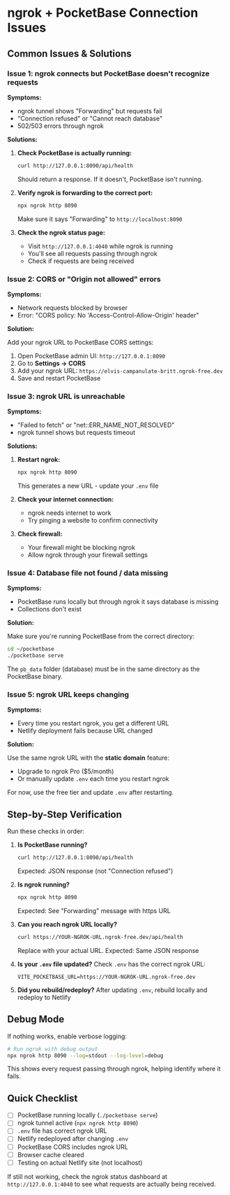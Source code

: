 # ngrok + PocketBase Connection Issues

## Common Issues & Solutions

### Issue 1: ngrok connects but PocketBase doesn't recognize requests

**Symptoms:**
- ngrok tunnel shows "Forwarding" but requests fail
- "Connection refused" or "Cannot reach database"
- 502/503 errors through ngrok

**Solutions:**

1. **Check PocketBase is actually running:**
   ```bash
   curl http://127.0.0.1:8090/api/health
   ```
   Should return a response. If it doesn't, PocketBase isn't running.

2. **Verify ngrok is forwarding to the correct port:**
   ```bash
   npx ngrok http 8090
   ```
   Make sure it says "Forwarding" to `http://localhost:8090`

3. **Check the ngrok status page:**
   - Visit `http://127.0.0.1:4040` while ngrok is running
   - You'll see all requests passing through ngrok
   - Check if requests are being received

### Issue 2: CORS or "Origin not allowed" errors

**Symptoms:**
- Network requests blocked by browser
- Error: "CORS policy: No 'Access-Control-Allow-Origin' header"

**Solution:**

Add your ngrok URL to PocketBase CORS settings:

1. Open PocketBase admin UI: `http://127.0.0.1:8090`
2. Go to **Settings → CORS**
3. Add your ngrok URL: `https://elvis-campanulate-britt.ngrok-free.dev`
4. Save and restart PocketBase

### Issue 3: ngrok URL is unreachable

**Symptoms:**
- "Failed to fetch" or "net::ERR_NAME_NOT_RESOLVED"
- ngrok tunnel shows but requests timeout

**Solutions:**

1. **Restart ngrok:**
   ```bash
   npx ngrok http 8090
   ```
   This generates a new URL - update your `.env` file

2. **Check your internet connection:**
   - ngrok needs internet to work
   - Try pinging a website to confirm connectivity

3. **Check firewall:**
   - Your firewall might be blocking ngrok
   - Allow ngrok through your firewall settings

### Issue 4: Database file not found / data missing

**Symptoms:**
- PocketBase runs locally but through ngrok it says database is missing
- Collections don't exist

**Solution:**

Make sure you're running PocketBase from the correct directory:

```bash
cd ~/pocketbase
./pocketbase serve
```

The `pb_data` folder (database) must be in the same directory as the PocketBase binary.

### Issue 5: ngrok URL keeps changing

**Symptoms:**
- Every time you restart ngrok, you get a different URL
- Netlify deployment fails because URL changed

**Solution:**

Use the same ngrok URL with the **static domain** feature:
- Upgrade to ngrok Pro ($5/month)
- Or manually update `.env` each time you restart ngrok

For now, use the free tier and update `.env` after restarting.

## Step-by-Step Verification

Run these checks in order:

1. **Is PocketBase running?**
   ```bash
   curl http://127.0.0.1:8090/api/health
   ```
   Expected: JSON response (not "Connection refused")

2. **Is ngrok running?**
   ```bash
   npx ngrok http 8090
   ```
   Expected: See "Forwarding" message with https URL

3. **Can you reach ngrok URL locally?**
   ```bash
   curl https://YOUR-NGROK-URL.ngrok-free.dev/api/health
   ```
   Replace with your actual URL. Expected: Same JSON response

4. **Is your `.env` file updated?**
   Check `.env` has the correct ngrok URL:
   ```
   VITE_POCKETBASE_URL=https://YOUR-NGROK-URL.ngrok-free.dev
   ```

5. **Did you rebuild/redeploy?**
   After updating `.env`, rebuild locally and redeploy to Netlify

## Debug Mode

If nothing works, enable verbose logging:

```bash
# Run ngrok with debug output
npx ngrok http 8090 --log=stdout --log-level=debug
```

This shows every request passing through ngrok, helping identify where it fails.

## Quick Checklist

- [ ] PocketBase running locally (`./pocketbase serve`)
- [ ] ngrok tunnel active (`npx ngrok http 8090`)
- [ ] `.env` file has correct ngrok URL
- [ ] Netlify redeployed after changing `.env`
- [ ] PocketBase CORS includes ngrok URL
- [ ] Browser cache cleared
- [ ] Testing on actual Netlify site (not localhost)

If still not working, check the ngrok status dashboard at `http://127.0.0.1:4040` to see what requests are actually being received.
